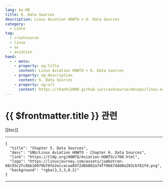 ```yaml
---
lang: ko-KR
title: 6. Data Sources
description: Linux Aviation HOWTO > 6. Data Sources
category:
  - Linux
tag: 
  - crashcourse
  - linux 
  - os
  - aviation
haed:
  - - meta:
    - property: og:title
      content: Linux Aviation HOWTO > 6. Data Sources
    - property: og:description
      content: 6. Data Sources
    - property: og:url
      content: https://chanhi2000.github.io/crashcourse/devops/linux-aviation-howto/06-data-sources.html
---
```


# {{ $frontmatter.title }} 관련

[[toc]]

---

```component VPCard
{
  "title": "Chapter 5. Data Sources",
  "desc": "GNU/Linux Aviation HOWTO - Chapter 6. Data Sources",
  "link": "https://tldp.org/HOWTO/Aviation-HOWTO/c700.html",
  "logo": "https://linuxjourney.com/assets/jumbotron-60c93c2fc6bb16079b70fe2eccacaa05f2d6b002af4ff0667ddd8e283cbf81fd.png",
  "background": "rgba(3,3,3,0.2)"
}
```

---
